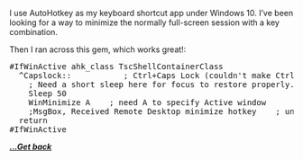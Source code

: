 I use AutoHotkey as my keyboard shortcut app under Windows 10. I&#8217;ve been looking for a way to minimize the normally full-screen session with a key combination.

Then I ran across this gem, which works great!:

<pre class="EnlighterJSRAW" data-enlighter-language="generic" data-enlighter-theme="" data-enlighter-highlight="" data-enlighter-linenumbers="" data-enlighter-lineoffset="" data-enlighter-title="" data-enlighter-group="">#IfWinActive ahk_class TscShellContainerClass
  ^Capslock::           ; Ctrl+Caps Lock (couldn't make Ctrl+Shift+Caps Lock work for some reason
    ; Need a short sleep here for focus to restore properly.
    Sleep 50
    WinMinimize A    ; need A to specify Active window
    ;MsgBox, Received Remote Desktop minimize hotkey    ; uncomment for debugging
  return
#IfWinActive</pre>

[***...Get back***](..)
